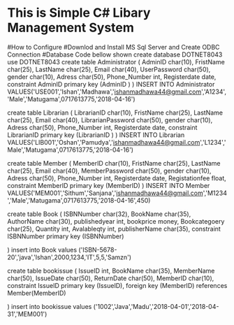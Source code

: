 # This is Simple C# Libary Management System
#How to Configure
#Downlod and Install MS Sql Server and Create ODBC Connection
#Database Code bellow  shown
create database DOTNET8043
use DOTNET8043
create table  Administrator
(
AdminID char(10),
FristName char(25),
LastName char(25),
Email    char(40),
UserPassword char(50),
gender char(10),
Adress char(50),
Phone_Number int,
Registerdate date,
constraint AdminID  primary key (AdminID )
)
INSERT INTO Administrator VALUES('USE001','Ishan','Madhawa','ishanmadhawa44@gmail.com','A1234','Male','Matugama',0717613775,'2018-04-16')

create table  Librarian
(
LibrarianID char(10),
FristName char(25),
LastName char(25),
Email    char(40),
LibrarianPassword char(50),
gender char(10),
Adress char(50),
Phone_Number int,
Registerdate date,
constraint LibrarianID primary key (LibrarianID )
)
INSERT INTO Librarian VALUES('LIB001','Oshan','Pamudya','ishanmadhawa44@gmail.com','L1234','Male','Matugama',0717613775,'2018-04-16')

create table  Member
(
 MemberID char(10),
FristName char(25),
LastName char(25),
Email    char(40),
MemberPassword char(50),
gender char(10),
Adress char(50),
Phone_Number int,
Registerdate date,
Registationfee float,
constraint MemberID primary key (MemberID)
)
INSERT INTO Member VALUES('MEM001','Sithum','Sanjana','ishanmadhawa44@gmail.com','M1234','Male','Matugama',0717613775,'2018-04-16',450)

create table Book
(
ISBNNumber char(32),
BookName char(35),
AuthorName char(30),
publishedyear int,
bookprice money,
Bookcategoery char(25),
Quantity int,
Avalableqty int,
publisherName char(35),
constraint ISBNNumber primary key (ISBNNumber)

)
insert into Book values ('ISBN-5678-20','java','Ishan',2000,1234,'IT',5,5,'Samzn')


create table bookissue
(
IssueID int,
BookName char(35),
MemberName char(50),
IssueDate char(50),
ReturnDate char(50),
MemberID char(10),
constraint IssueID primary key (IssueID),
foreign key (MemberID) references Member(MemberID)

)
insert into bookissue   values ('1002','Java','Madu','2018-04-01','2018-04-31','MEM001')
